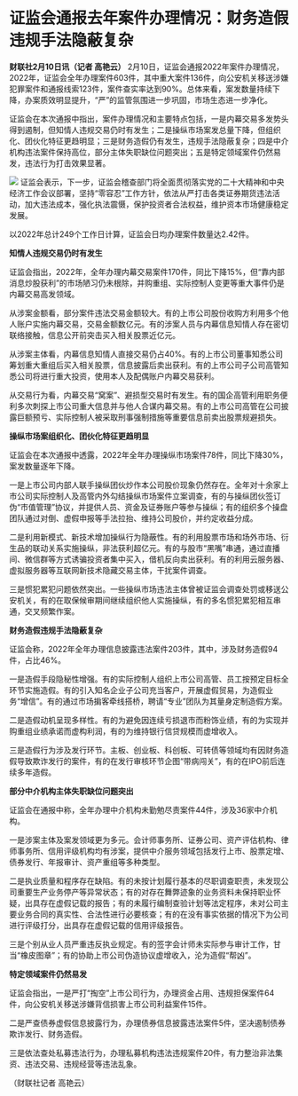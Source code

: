 # 证监会通报去年案件办理情况：财务造假违规手法隐蔽复杂

**财联社2月10日讯（记者 高艳云）**
2月10日，证监会通报2022年案件办理情况，2022年，证监会全年办理案件603件，其中重大案件136件，向公安机关移送涉嫌犯罪案件和通报线索123件，案件查实率达到90%。总体来看，案发数量持续下降，办案质效明显提升，“严”的监管氛围进一步巩固，市场生态进一步净化。

证监会在本次通报中指出，案件办理情况和主要特点包括，一是内幕交易多发势头得到遏制，但知情人违规交易仍时有发生；二是操纵市场案发总量下降，但组织化、团伙化特征更趋明显；三是财务造假仍有发生，违规手法隐蔽复杂；四是中介机构违法案件保持高位，部分主体失职缺位问题突出；五是特定领域案件仍然易发，违法行为打击效果显著。

![](https://inews.gtimg.com/newsapp_bt/0/15656575952/1000)
证监会表示，下一步，证监会稽查部门将全面贯彻落实党的二十大精神和中央经济工作会议部署，坚持“零容忍”工作方针，依法从严打击各类证券期货违法活动，加大违法成本，强化执法震慑，保护投资者合法权益，维护资本市场健康稳定发展。

以2022年总计249个工作日计算，证监会日均办理案件数量达2.42件。

**知情人违规交易仍时有发生**

证监会指出，2022年，全年办理内幕交易案件170件，同比下降15%，但“靠内部消息炒股获利”的市场陋习仍未根除，并购重组、实际控制人变更等重大事件仍是内幕交易高发领域。

从涉案金额看，部分案件违法交易金额较大。有的上市公司股份收购方利用多个他人账户实施内幕交易，交易金额数亿元。有的涉案人员与内幕信息知情人存在密切联络接触，信息公开前突击买入相关股票近亿元。

从涉案主体看，内幕信息知情人直接交易仍占40%。有的上市公司董事知悉公司筹划重大重组后买入相关股票，信息披露后卖出获利。有的上市公司子公司高管知悉公司将进行重大投资，使用本人及配偶账户内幕交易获利。

从交易行为看，内幕交易“窝案”、避损型交易时有发生。有的国企高管利用职务便利多次刺探上市公司重大信息并与他人合谋内幕交易。有的上市公司高管在公司披露巨额预亏、实际控制人被采取刑事强制措施等重要信息前卖出股票规避损失。

**操纵市场案组织化、团伙化特征更趋明显**

证监会在本次通报中透露，2022年全年办理操纵市场案件78件，同比下降30%，案发数量逐年下降。

一是上市公司内部人联手操纵团伙炒作本公司股价现象仍然存在。全年对十余家上市公司实际控制人及高管内外勾结操纵市场案件立案调查，有的与操纵团伙签订伪“市值管理”协议，并提供人员、资金及证券账户等参与操纵；有的组织多个操盘团队通过对倒、虚假申报等手法拉抬、维持公司股价，并约定收益分成。

二是利用新模式、新技术增加操纵行为隐蔽性。有的利用股票市场和场外市场、衍生品的联动关系实施操纵，非法获利超亿元。有的与股市“黑嘴”串通，通过直播间、微信群等方式诱骗投资者集中买入，借机反向卖出获利。有的利用云服务器、虚拟服务器等互联网新技术隐藏交易主体，干扰案件调查。

三是惯犯累犯问题依然突出。一些操纵市场违法主体曾被证监会调查处罚或移送公安机关，有的在取保候审期间继续组织他人实施操纵，有的多名惯犯累犯相互串通，交叉频繁作案。

**财务造假违规手法隐蔽复杂**

证监会称，2022年全年办理信息披露违法案件203件，其中，涉及财务造假94件，占比46%。

一是造假手段隐秘性增强。有的实际控制人组织上市公司高管、员工按预定目标全环节实施造假。有的引入知名企业子公司充当客户，开展虚假贸易，为造假业务“增信”。有的通过市场掮客牵线搭桥，聘请“专业”团队为其量身定制造假方案。

二是造假动机呈现多样性。有的为避免因连续亏损退市而粉饰业绩，有的为实现并购重组业绩承诺而虚构利润，有的为维持银行信贷规模而虚增收入。

三是造假行为涉及发行环节。主板、创业板、科创板、可转债等领域均有因财务造假导致欺诈发行的案件，有的在发行审核环节企图“带病闯关”，有的在IPO前后连续多年造假。

**部分中介机构主体失职缺位问题突出**

证监会在通报中称，全年办理中介机构未勤勉尽责案件44件，涉及36家中介机构。

一是涉案主体及案发领域更为多元。会计师事务所、证券公司、资产评估机构、律师事务所、信用评级机构均有涉案，提供中介服务领域包括发行上市、股票定增、债券发行、年报审计、资产重组等多种类型。

二是执业质量和程序存在缺陷。有的未按计划履行基本的尽职调查职责，未发现公司重要生产业务停产等异常状态；有的对存在舞弊迹象的业务资料未保持职业怀疑，出具存在虚假记载的报告；有的未履行编制查验计划等法定程序，未对公司主要业务合同的真实性、合法性进行必要核查；有的在没有事实依据的情况下为公司进行评级打分，出具存在虚假记载的信用评级报告。

三是个别从业人员严重违反执业规定。有的签字会计师未实际参与审计工作，甘当“橡皮图章”；有的协助上市公司伪造协议虚增收入，沦为造假“帮凶”。

**特定领域案件仍然易发**

证监会指出，一是严打“掏空”上市公司行为，办理资金占用、违规担保案件64件，向公安机关移送涉嫌背信损害上市公司利益案件15件。

二是严查债券虚假信息披露行为，办理债券信息披露违法案件5件，坚决遏制债券欺诈发行、财务造假。

三是依法查处私募违法行为，办理私募机构违法违规案件20件，有力整治非法集资、违法交易、违规经营等违法乱象。

（财联社记者 高艳云）

